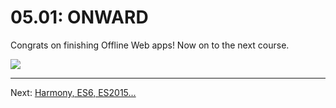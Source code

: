 # 05.01: ONWARD

Congrats on finishing Offline Web apps! Now on to the next course.

<img src="https://d17h27t6h515a5.cloudfront.net/topher/2017/June/594c2c6f_trophy-1674911-1280/trophy-1674911-1280.png">

---

Next: [Harmony, ES6, ES2015...](../06-syntax/01-es6.md)
